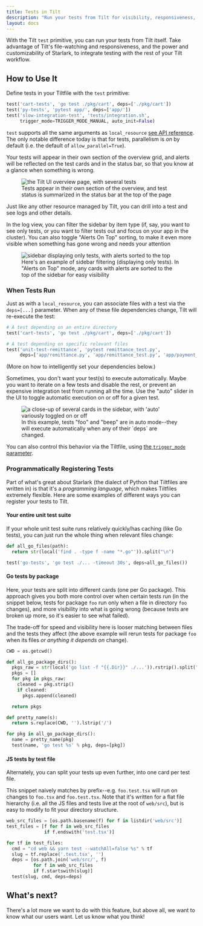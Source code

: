 ```yaml
---
title: Tests in Tilt
description: "Run your tests from Tilt for visibility, responsiveness, and fine-grained control."
layout: docs
---
```

With the Tilt `test` primitive, you can run your tests from Tilt itself. Take advantage of Tilt's file-watching and responsiveness, and the power and customizability of Starlark, to integrate testing with the rest of your Tilt workflow.

## How to Use It
Define tests in your Tiltfile with the `test` primitive:
```python
test('cart-tests', 'go test ./pkg/cart', deps=['./pkg/cart'])
test('py-tests', 'pytest app/', deps=['app/'])
test('slow-integration-test', 'tests/integration.sh',
     trigger_mode=TRIGGER_MODE_MANUAL, auto_init=False)
```

`test` supports all the same arguments as `local_resource` [see API reference](https://docs.tilt.dev/api.html#api.local_resource). The only notable difference today is that for tests, parallelism is _on_ by default (i.e. the default of `allow_parallel=True`).

Your tests will appear in their own section of the overview grid, and alerts will be reflected on the test cards and in the status bar, so that you know at a glance when something is wrong.

<figure>
    <img src="/assets/img/tests-in-tilt/overview-with-tests.png" alt="the Tilt UI overview page, with several tests">
    <figcaption>Tests appear in their own section of the overview, and test status is summarized in the status bar at the top of the page</figcaption>
</figure>

Just like any other resource managed by Tilt, you can drill into a test and see logs and other details.

In the log view, you can filter the sidebar by item type (if, say, you want to see only tests, or you want to filter tests out and focus on your app in the cluster). You can also toggle "Alerts On Top" sorting, to make it even more visible when something has gone wrong and needs your attention

<figure>
    <img src="/assets/img/tests-in-tilt/sidebar-alerts-on-top.png" alt="sidebar displaying only tests, with alerts sorted to the top">
    <figcaption>Here's an example of sidebar filtering (displaying only tests). In "Alerts on Top" mode, any cards with alerts are sorted to the top of the sidebar for easy visibility</figcaption>
</figure>

### When Tests Run
Just as with a `local_resource`, you can associate files with a test via the `deps=[...]` parameter. When any of these file dependencies change, Tilt will re-execute the test:

```python
# A test depending on an entire directory
test('cart-tests', 'go test ./pkg/cart', deps=['./pkg/cart'])

# A test depending on specific relevant files
test('unit-test-remittance', 'pytest remittance_test.py',
     deps=['app/remittance.py', 'app/remittance_test.py', 'app/payment_utils.py'])
```
(More on how to intelligently set your dependencies below.)

Sometimes, you don't want your test(s) to execute automatically. Maybe you want to iterate on a few tests and disable the rest, or prevent an expensive integration test from running all the time. Use the "auto" slider in the UI to toggle automatic execution on or off for a given test.

<figure>
    <img src="/assets/img/tests-in-tilt/auto-toggles.png" alt="a close-up of several cards in the sidebar, with 'auto' variously toggled on or off">
    <figcaption>In this example, tests "foo" and "beep" are in auto mode--they will execute automatically when any of their `deps` are changed.</figcaption>
</figure>

You can also control this behavior via the Tiltfile, using [the `trigger_mode` parameter](https://docs.tilt.dev/manual_update_control.html).

### Programmatically Registering Tests
Part of what's great about Starlark (the dialect of Python that Tiltfiles are written in) is that it's a _programming language_, which makes Tiltfiles extremely flexible. Here are some examples of different ways you can register your tests to Tilt.

#### Your entire unit test suite
If your whole unit test suite runs relatively quickly/has caching (like Go tests), you can just run the whole thing when relevant files change:
```python
def all_go_files(path):
  return str(local('find . -type f -name "*.go"')).split("\n")

test('go-tests', 'go test ./... -timeout 30s', deps=all_go_files())
```

#### Go tests by package
Here, your tests are split into different cards (one per Go package). This approach gives you both more control over when certain tests run (in the snippet below, tests for package `foo` run only when a file in directory `foo` changes), and more visibility into what is going wrong (because tests are broken up more, so it's easier to see what failed).

The trade-off for speed and visibility here is looser matching between files and the tests they affect (the above example will rerun tests for package `foo` when its files _or anything it depends on_ change).
```python
CWD = os.getcwd()

def all_go_package_dirs():
  pkgs_raw = str(local('go list -f "{{.Dir}}" ./...')).rstrip().split("\n")
  pkgs = []
  for pkg in pkgs_raw:
    cleaned = pkg.strip()
    if cleaned:
      pkgs.append(cleaned)

  return pkgs

def pretty_name(s):
  return s.replace(CWD, '').lstrip('/')

for pkg in all_go_package_dirs():
  name = pretty_name(pkg)
  test(name, 'go test %s' % pkg, deps=[pkg])
```

#### JS tests by test file
Alternately, you can split your tests up even further, into one card per test file.

This snippet naively matches by prefix--e.g. `foo.test.tsx` will run on changes to `foo.tsx` and `foo.test.tsx`. Note that it's written for a flat file hierarchy (i.e. all the JS files and tests live at the root of `web/src`), but is easy to modify to fit your directory structure.
```python
web_src_files = [os.path.basename(f) for f in listdir('web/src')]
test_files = [f for f in web_src_files
              if f.endswith('test.tsx')]

for tf in test_files:
  cmd = "cd web && yarn test --watchAll=false %s" % tf
  slug = tf.replace('.test.tsx', '')
  deps = [os.path.join('web/src/', f)
          for f in web_src_files
          if f.startswith(slug)]
  test(slug, cmd, deps=deps)
```

## What's next?
There's a lot more we want to do with this feature, but above all, we want to know what our users want. Let us know what you think!
